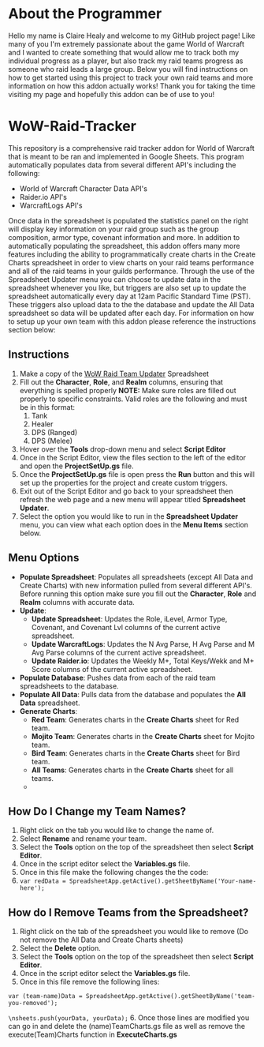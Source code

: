 
# About the Programmer
Hello my name is Claire Healy and welcome to my GitHub project page! Like many of you I'm extremely passionate about the game World of Warcraft and I wanted to create something that would allow me to track both my individual progress as a player, but also track my raid teams progress as someone who raid leads a large group. Below you will find instructions on how to get started using this project to track your own raid teams and more information on how this addon actually works! Thank you for taking the time visiting my page and hopefully this addon can be of use to you! 

# WoW-Raid-Tracker
This repository is a comprehensive raid tracker addon for World of Warcraft that is meant to be ran and implemented in Google Sheets. This program automatically populates data from several different API's including the following:
* World of Warcraft Character Data API's 
* Raider.io API's 
* WarcraftLogs API's 

Once data in the spreadsheet is populated the statistics panel on the right will display key information on your raid group such as the group composition, armor type, covenant information and more. In addition to automatically populating the spreadsheet, this addon offers many more features including the ability to programmatically create charts in the Create Charts spreadsheet in order to view charts on your raid teams performance and all of the raid teams in your guilds performance. Through the use of the Spreadsheet Updater menu you can choose to update data in the spreadsheet whenever you like, but triggers are also set up to update the spreadsheet automatically every day at 12am Pacific Standard Time (PST). These triggers also upload data to the the database and update the All Data spreadsheet so data will be updated after each day. For information on how to setup up your own team with this addon please reference the instructions section below:

## Instructions
1. Make a copy of the [WoW Raid Team Updater](https://docs.google.com/spreadsheets/d/1yW9cnvedqgJvrbbQxqKqn-X0ZnT6tPKRI8z3FcERCR8/edit?usp=sharing) Spreadsheet
2. Fill out the **Character**, **Role**, and **Realm** columns, ensuring that everything is spelled properly
   **NOTE:** Make sure roles are filled out properly to specific constraints. Valid roles are the following and must be in this format:
   1. Tank
   2. Healer
   3. DPS (Ranged)
   4. DPS (Melee)
3. Hover over the **Tools** drop-down menu and select **Script Editor**
4. Once in the Script Editor, view the files section to the left of the editor and open the **ProjectSetUp.gs** file.
5. Once the **ProjectSetUp.gs** file is open press the **Run** button and this will set up the properties for the project and create custom triggers. 
6. Exit out of the Script Editor and go back to your spreadsheet then refresh the web page and a new menu will appear titled **Spreadsheet Updater**.
7. Select the option you would like to run in the **Spreadsheet Updater** menu, you can view what each option does in the **Menu Items** section below. 

## Menu Options
* **Populate Spreadsheet**: Populates all spreadsheets (except All Data and Create Charts) with new information pulled from several different API's. Before running this option make sure you fill out the **Character**, **Role** and **Realm** columns with accurate data. 
* **Update**:
  * **Update Spreadsheet**: Updates the Role, iLevel, Armor Type, Covenant, and Covenant Lvl columns of the current active spreadsheet.
  * **Update WarcraftLogs**: Updates the N Avg Parse, H Avg Parse and M Avg Parse columns of the current active spreadsheet.
  * **Update Raider.io**: Updates the Weekly M+, Total Keys/Wekk and M+ Score columns of the current active spreadsheet. 
* **Populate Database**: Pushes data from each of the raid team spreadsheets to the database.
* **Populate All Data**: Pulls data from the database and populates the **All Data** spreadsheet.
* **Generate Charts**:
  * **Red Team**: Generates charts in the **Create Charts** sheet for Red team.
  * **Mojito Team**: Generates charts in the **Create Charts** sheet for Mojito team.
  * **Bird Team**: Generates charts in the **Create Charts** sheet for Bird team.
  * **All Teams**: Generates charts in the **Create Charts** sheet for all teams. 
  * 

## How Do I Change my Team Names? 
1. Right click on the tab you would like to change the name of.
2. Select **Rename** and rename your team.
3. Select the **Tools** option on the top of the spreadsheet then select **Script Editor**.
4. Once in the script editor select the **Variables.gs** file.
5. Once in this file make the following changes the the code: 
6. `var redData = SpreadsheetApp.getActive().getSheetByName('Your-name-here');` 

## How do I Remove Teams from the Spreadsheet? 
1. Right click on the tab of the spreadsheet you would like to remove (Do not remove the All Data and Create Charts sheets) 
2. Select the **Delete** option. 
3. Select the **Tools** option on the top of the spreadsheet then select **Script Editor**.
4. Once in the script editor select the **Variables.gs** file.
5. Once in this file remove the following lines: 

`var (team-name)Data = SpreadsheetApp.getActive().getSheetByName('team-you-removed');`

`\nsheets.push(yourData, yourData);`
6. Once those lines are modified you can go in and delete the (name)TeamCharts.gs file as well as remove the execute(Team)Charts function in **ExecuteCharts.gs**
